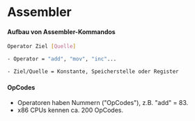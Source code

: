 # Assembler
#### Aufbau von Assembler-Kommandos
``` sh
Operator Ziel [Quelle]

- Operator = "add", "mov", "inc"...

- Ziel/Quelle = Konstante, Speicherstelle oder Register
```

#### OpCodes
- Operatoren haben Nummern ("OpCodes"), z.B. "add" = 83.
- x86 CPUs kennen ca. 200 OpCodes.
